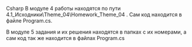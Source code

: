 Csharp
В модуле 4 работы находятся по пути 4.1_Исходники\Theme_04\Homework_Theme_04 . Сам код находится в файле Program.cs.

В модуле 5 задания и их решения находятся в папках с их номерами, а сам код так же находится в файлах Program.cs